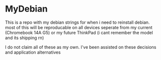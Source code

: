 # MyDebian

This is a repo with my debian strings for when i need to reinstall debian. most of this will be reproducable on all devices seperate from my current (Chromebook 14A G5) or my future ThinkPad (i cant remember the model and its shipping rn)

I do not claim all of these as my own. I've been assisted on these decisions and application alternatives
